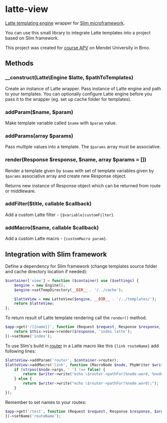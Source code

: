 # latte-view

[Latte templating engine](https://github.com/nette/latte) wrapper for [Slim microframework](https://www.slimframework.com/).

You can use this small library to integrate Latte templates into a project based on Slim framework.

This project was created for [course APV](http://odinuv.cz/en/apv/course/) on Mendel University in Brno.

## Methods

### __construct(Latte\Engine $latte, $pathToTemplates)

Create an instance of Latte wrapper. Pass instance of Latte engine and path to your templates. You can optionally
configure Latte engine before you pass it to the wrapper (eg. set up cache folder for templates).

### addParam($name, $param)

Make template variable called `$name` with `$param` value.

### addParams(array $params)

Pass multiple values into a template. The `$params` array must be associative.

### render(Response $response, $name, array $params = [])

Render a template given by `$name` with set of template variables given by `$params` associative array and create
new Response object.

Returns new instance of Response object which can be returned from route or middleware.

### addFilter($title, callable $callback)

Add a custom Latte filter - `{$variable|customFilter}`.

### addMacro($name, callable $callback)

Add a custom Latte macro - `{customMacro param}`.

## Integration with Slim framework

Define a dependency for Slim framework (change templates source folder and cache directory location if needed):

```php
$container['view'] = function ($container) use ($settings) {
    $engine = new Engine();
    $engine->setTempDirectory(__DIR__ . '/../cache');

    $latteView = new LatteView($engine, __DIR__ . '/../templates/');
    return $latteView;
};
```

To return result of Latte template rendering call the `render()` method.

```php
$app->get('/[{name}]', function (Request $request, Response $response, $args) {
    return $this->view->render($response, 'index.latte');
})->setName('index');
```

To use Slim's build in [router](https://www.slimframework.com/docs/objects/router.html) in a Latte macro like this
`{link routeName}` add following lines:

```php
$latteView->addParam('router', $container->router);
$latteView->addMacro('link', function (MacroNode $node, PhpWriter $writer) use ($container) {
    if (strpos($node->args, ' ') !== false) {
        return $writer->write("echo \$router->pathFor(%node.word, %node.args);");
    } else {
        return $writer->write("echo \$router->pathFor(%node.word);");
    }
});
```

Remember to set names to your routes: 

```php
$app->get('/test', function (Request $request, Response $response, $args) {
})->setName('routeName');
```
